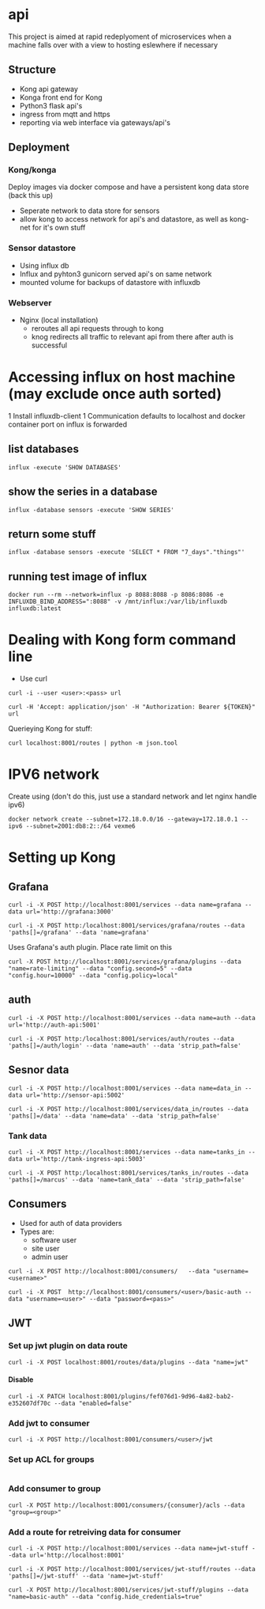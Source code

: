 # api

This project is aimed at rapid redeplyoment of microservices when a machine falls over with a view to hosting eslewhere if necessary

## Structure

* Kong api gateway
* Konga front end for Kong
* Python3 flask api's
* ingress from mqtt and https
* reporting via web interface via gateways/api's

## Deployment

### Kong/konga

Deploy images via docker compose and have a persistent kong data store (back this up)
* Seperate network to data store for sensors
* allow kong to access network for api's and datastore, as well as kong-net for it's own stuff

### Sensor datastore

* Using influx db
* Influx and pyhton3 gunicorn served api's on same network
* mounted volume for backups of datastore with influxdb

### Webserver

* Nginx (local installation)
   * reroutes all api requests through to kong
   * knog redirects all traffic to relevant api from there after auth is successful

# Accessing influx on host machine (may exclude once auth sorted)

1 Install influxdb-client
1 Communication defaults to localhost and docker container port on influx is forwarded

## list databases

```
influx -execute 'SHOW DATABASES'
```

## show the series in a database

```
influx -database sensors -execute 'SHOW SERIES'
```

## return some stuff

```
influx -database sensors -execute 'SELECT * FROM "7_days"."things"'
```

## running test image of influx

```
docker run --rm --network=influx -p 8088:8088 -p 8086:8086 -e INFLUXDB_BIND_ADDRESS=":8088" -v /mnt/influx:/var/lib/influxdb influxdb:latest
```

# Dealing with Kong form command line

* Use curl

 ```
 curl -i --user <user>:<pass> url
 ```

 ```
 curl -H 'Accept: application/json' -H "Authorization: Bearer ${TOKEN}" url
 ```

 Querieying Kong for stuff:
 ```
 curl localhost:8001/routes | python -m json.tool
```

# IPV6 network

Create using (don't do this, just use a standard network and let nginx handle ipv6)
```
docker network create --subnet=172.18.0.0/16 --gateway=172.18.0.1 --ipv6 --subnet=2001:db8:2::/64 vexme6
```

# Setting up Kong

## Grafana

```
curl -i -X POST http://localhost:8001/services --data name=grafana --data url='http://grafana:3000'
```

```
curl -i -X POST http:/localhost:8001/services/grafana/routes --data 'paths[]=/grafana' --data 'name=grafana'
```

Uses Grafana's auth plugin. Place rate limit on this

```
curl -X POST http://localhost:8001/services/grafana/plugins --data "name=rate-limiting" --data "config.second=5" --data "config.hour=10000" --data "config.policy=local"
```

## auth

```
curl -i -X POST http://localhost:8001/services --data name=auth --data url='http://auth-api:5001'
```

```
curl -i -X POST http:/localhost:8001/services/auth/routes --data 'paths[]=/auth/login' --data 'name=auth' --data 'strip_path=false'
```

## Sesnor data

```
curl -i -X POST http://localhost:8001/services --data name=data_in --data url='http://sensor-api:5002'
```

```
curl -i -X POST http://localhost:8001/services/data_in/routes --data 'paths[]=/data' --data 'name=data' --data 'strip_path=false'
```

### Tank data

```
curl -i -X POST http://localhost:8001/services --data name=tanks_in --data url='http://tank-ingress-api:5003'
```

```
curl -i -X POST http:/localhost:8001/services/tanks_in/routes --data 'paths[]=/marcus' --data 'name=tank_data' --data 'strip_path=false'
```


## Consumers

* Used for auth of data providers
* Types are:
   * software user
   * site user
   * admin user


```
curl -i -X POST http://localhost:8001/consumers/   --data "username=<username>"
```

```
curl -i -X POST  http://localhost:8001/consumers/<user>/basic-auth --data "username=<user>" --data "password=<pass>"
```

## JWT

### Set up jwt plugin on data route

```
curl -i -X POST localhost:8001/routes/data/plugins --data "name=jwt"
```

#### Disable

```
curl -i -X PATCH localhost:8001/plugins/fef076d1-9d96-4a82-bab2-e352607df70c --data "enabled=false"
```

### Add jwt to consumer

```
curl -i -X POST http://localhost:8001/consumers/<user>/jwt
```

### Set up ACL for groups

```

```

### Add consumer to group

```
curl -X POST http://localhost:8001/consumers/{consumer}/acls --data "group=<group>"
```


### Add a route for retreiving data for consumer


```
curl -i -X POST http://localhost:8001/services --data name=jwt-stuff --data url='http://localhost:8001'
```

```
curl -i -X POST http://localhost:8001/services/jwt-stuff/routes --data 'paths[]=/jwt-stuff' --data 'name=jwt-stuff'
```

```
curl -X POST http://localhost:8001/services/jwt-stuff/plugins --data "name=basic-auth" --data "config.hide_credentials=true"
